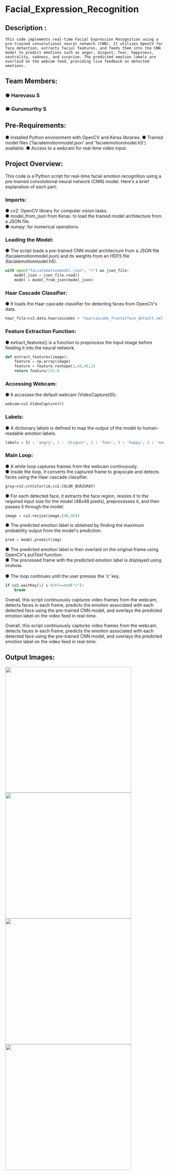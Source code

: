 # Facial_Expression_Recognition

## Description :

    This code implements real-time Facial Expression Recognition using a pre-trained convolutional neural network (CNN). It utilizes OpenCV for face detection, extracts facial features, and feeds them into the CNN model to predict emotions such as anger, disgust, fear, happiness, neutrality, sadness, and surprise. The predicted emotion labels are overlaid on the webcam feed, providing live feedback on detected emotions.

## Team Members:
   ### ● Harevasu S
   ### ● Gurumurthy S
## Pre-Requirements:

  ● Installed Python environment with OpenCV and Keras libraries.
  ● Trained model files ('facialemotionmodel.json' and 'facialemotionmodel.h5') available.
  ● Access to a webcam for real-time video input.
  
## Project Overview:


This code is a Python script for real-time facial emotion recognition using a pre-trained convolutional neural network (CNN) model. Here's a brief explanation of each part:

### Imports:

● cv2: OpenCV library for computer vision tasks.<br>
● model_from_json from Keras: to load the trained model architecture from a JSON file.<br>
● numpy: for numerical operations.<br>
  
### Loading the Model:

● The script loads a pre-trained CNN model architecture from a JSON file (facialemotionmodel.json) and its weights from an HDF5 file (facialemotionmodel.h5).
```python
with open("facialemotionmodel.json", "r") as json_file:
    model_json = json_file.read()
    model = model_from_json(model_json)
```

### Haar Cascade Classifier:

● It loads the Haar cascade classifier for detecting faces from OpenCV's data.
```python
haar_file=cv2.data.haarcascades + 'haarcascade_frontalface_default.xml'
```

### Feature Extraction Function:

● extract_features() is a function to preprocess the input image before feeding it into the neural network.

```python
def extract_features(image):
    feature = np.array(image)
    feature = feature.reshape(1,48,48,1)
    return feature/255.0
```

### Accessing Webcam:

● It accesses the default webcam (VideoCapture(0)).
```python
webcam=cv2.VideoCapture(0)
```

### Labels:

● A dictionary labels is defined to map the output of the model to human-readable emotion labels.
```python
labels = {0 : 'angry', 1 : 'disgust', 2 : 'fear', 3 : 'happy', 4 : 'neutral', 5 : 'sad', 6 : 'surprise'}
```

### Main Loop:

● A while loop captures frames from the webcam continuously.<br>
● Inside the loop, it converts the captured frame to grayscale and detects faces using the Haar cascade classifier.
```python
gray=cv2.cvtColor(im,cv2.COLOR_BGR2GRAY)
```
● For each detected face, it extracts the face region, resizes it to the required input size for the model (48x48 pixels), preprocesses it, and then passes it through the model.
```python
image = cv2.resize(image,(48,48))
```
● The predicted emotion label is obtained by finding the maximum probability output from the model's prediction.
```python
pred = model.predict(img)
```
● The predicted emotion label is then overlaid on the original frame using OpenCV's putText function.<br>
● The processed frame with the predicted emotion label is displayed using imshow.<br><br>
● The loop continues until the user presses the 'c' key.
```python
if cv2.waitKey(1) & 0xFF==ord("c"):
    break
```
Overall, this script continuously captures video frames from the webcam, detects faces in each frame, predicts the emotion associated with each detected face using the pre-trained CNN model, and overlays the predicted emotion label on the video feed in real-time.<br>

Overall, this script continuously captures video frames from the webcam, detects faces in each frame, predicts the emotion associated with each detected face using the pre-trained CNN model, and overlays the predicted emotion label on the video feed in real-time.



## Output Images:

<img src="https://github.com/Harevasu/Facial_Expression_Recognition/assets/147985044/9a4e8ac1-a4f4-4a44-b133-529190b79384" width="400" height="400">

<img src="https://github.com/Harevasu/Facial_Expression_Recognition/assets/147985044/463cc2f8-abaa-4669-8ee9-d0178307562f" width="400" height="400">

<img src="https://github.com/Harevasu/Facial_Expression_Recognition/assets/147985044/0a50ce2a-1221-46a2-b97f-a9c9cd9d437d" width="400" height="400">

<img src="https://github.com/Harevasu/Facial_Expression_Recognition/assets/147985044/5acd41e6-44dd-4ecb-8cd6-8f2ddf74e48b" width="400" height="400">

